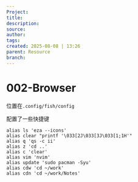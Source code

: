 ```yaml
---
Project:
title: 
description: 
source: 
author: 
tags: 
created: 2025-08-08 | 13:26
parent: Resource
branch: 
---
```

# 002-Browser
位置在`.config/fish/config`

配置了一些快捷键
```
alias ls 'eza --icons'
alias clear "printf '\033[2J\033[3J\033[1;1H'"
alias q 'qs -c ii'
alias z 'cd ..'    
alias c 'clear'
alias vim 'nvim'
alias update 'sudo pacman -Syu'
alias cdw 'cd ~/work'
alias cdn 'cd ~/work/Notes'

```